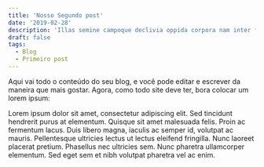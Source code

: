 ```yaml
---
title: 'Nosso Segundo post'
date: '2019-02-28'
description: 'Illas semine campoque declivia oppida corpora nam inter fuit discordia tellus solidumque iunctarum erat: quae terrenae ubi rerum recessit'
draft: false
tags:
  - Blog
  - Primeiro post
---
```


Aqui vai todo o conteúdo do seu blog, e você pode editar e escrever da maneira que mais gostar. Agora, como todo site deve ter, bora colocar um lorem ipsum:

Lorem ipsum dolor sit amet, consectetur adipiscing elit. Sed tincidunt hendrerit purus at elementum. Quisque sit amet malesuada felis. Proin ac fermentum lacus. Duis libero magna, iaculis ac semper id, volutpat ac mauris. Pellentesque ultricies lectus ut lectus eleifend fringilla. Nunc laoreet placerat pretium. Phasellus nec ultricies sem. Nunc pharetra ullamcorper elementum. Sed eget sem et nibh volutpat pharetra vel ac enim.
